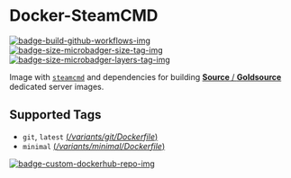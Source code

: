 # Docker-SteamCMD

 [![badge-build-github-workflows-img][]][badge-build-github-workflows-src] [![badge-size-microbadger-size-tag-img][]][badge-size-microbadger-size-tag-src] [![badge-size-microbadger-layers-tag-img][]][badge-size-microbadger-layers-tag-src]

[badge-build-github-workflows-img]: https://github.com/startersclan/docker-steamcmd/workflows/build/badge.svg
[badge-build-github-workflows-src]: https://github.com/startersclan/docker-steamcmd/actions
[badge-size-microbadger-size-tag-img]: https://img.shields.io/microbadger/image-size/startersclan/steamcmd/latest?style=flat-square
[badge-size-microbadger-size-tag-src]: https://microbadger.com/images/startersclan/steamcmd
[badge-size-microbadger-layers-tag-img]: https://img.shields.io/microbadger/layers/startersclan/steamcmd/latest?style=flat-square
[badge-size-microbadger-layers-tag-src]: https://microbadger.com/images/startersclan/steamcmd
[badge-custom-dockerhub-repo-img]: https://img.shields.io/badge/docker%20hub-startersclan/steamcmd-blue.svg?logo=docker&logoColor=2596EC&color=1B2838&label=&labelColor=&style=flat-square
[badge-custom-dockerhub-repo-src]: https://hub.docker.com/r/startersclan/steamcmd

Image with [`steamcmd`](https://developer.valvesoftware.com/wiki/SteamCMD) and dependencies for building [**Source** / **Goldsource**](https://github.com/startersclan/docker-sourceservers) dedicated server images.

## Supported Tags

* `git`, `latest` [(*/variants/git/Dockerfile*)][dockerfile-git-src]
* `minimal` [(*/variants/minimal/Dockerfile*)][dockerfile-minimal-src]

[dockerfile-git-src]: https://github.com/startersclan/docker-steamcmd/blob/master/variants/git/Dockerfile
[dockerfile-minimal-src]: https://github.com/startersclan/docker-steamcmd/blob/master/variants/minimal/Dockerfile

[![badge-custom-dockerhub-repo-img][]][badge-custom-dockerhub-repo-src]
